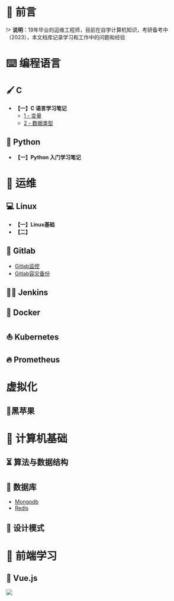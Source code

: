 
# 🎨 前言

!> <b>说明</b>：19年毕业的运维工程师，目前在自学计算机知识，考研备考中（2023），本文档库记录学习和工作中的问题和经验

# ⌨️ 编程语言

## 🖌 C

* **【一】C 语言学习笔记**
  * [1 - 变量](编程语言/C/C语言语法入门之变量.md)
  * [2 - 数据类型](编程语言/C/C语言语法入门之数据类型.md)



## 🐍 Python

* **【一】Python 入门学习笔记**


# 🏡 运维

## 💻 Linux
* **【一】Linux基础**
* **【二】**

## 🦊 Gitlab
* [Gitlab监控](Devops/Gitlab/gitlab监控.md)
* [Gitlab容灾备份](Devops/Gitlab/gitlab容灾备份.md)

## 👴🏻 Jenkins

## 🐳 Docker

## ⛵️ Kubernetes

## 🔥 Prometheus

# 虚拟化

## 🍎黑苹果



# 🚀 计算机基础

## ⏳ 算法与数据结构


## 📜 数据库

* [Mongodb](数据库/Mongodb/README.md)
* [Redis](数据库/Redis/README.md)

 


## 💭 设计模式





# 🥼 前端学习

## 🥉 Vue.js




![](https://zhangjiyou.oss-cn-beijing.aliyuncs.com/images/202205102036776.png)

